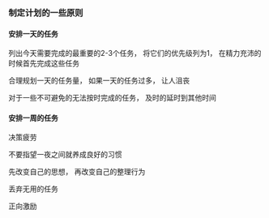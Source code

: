 ### 制定计划的一些原则

#### 安排一天的任务

列出今天需要完成的最重要的2-3个任务， 将它们的优先级列为1， 在精力充沛的时候首先完成这些任务

合理规划一天的任务量， 如果一天的任务过多， 让人沮丧

对于一些不可避免的无法按时完成的任务， 及时的延时到其他时间



#### 安排一周的任务









决策疲劳



不要指望一夜之间就养成良好的习惯



先改变自己的思想， 再改变自己的整理行为



丢弃无用的任务



正向激励